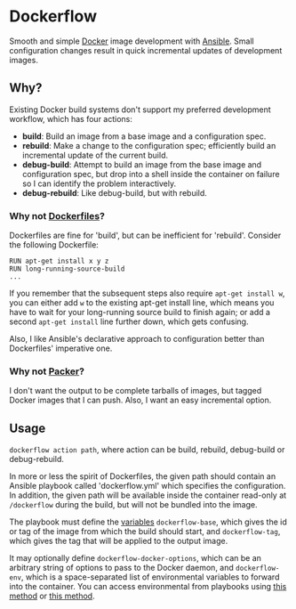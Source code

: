 # Dockerflow

Smooth and simple [Docker](http://docker.io) image development with [Ansible](http://www.ansible.com/home). Small configuration changes result in quick incremental updates of development images.

## Why?

Existing Docker build systems don't support my preferred development workflow, which has four actions:

- **build**: Build an image from a base image and a configuration spec.
- **rebuild**: Make a change to the configuration spec; efficiently build an incremental update of the current build.
- **debug-build**: Attempt to build an image from the base image and configuration spec, but drop into a shell inside the container on failure so I can identify the problem interactively.
- **debug-rebuild**: Like debug-build, but with rebuild.

### Why not [Dockerfiles](https://github.com/ansible/ansible)?

Dockerfiles are fine for 'build', but can be inefficient for 'rebuild'. Consider the following Dockerfile:

```
RUN apt-get install x y z
RUN long-running-source-build
...
```

If you remember that the subsequent steps also require `apt-get install w`, you can either add `w` to the existing apt-get install line, which means you have to wait for your long-running source build to finish again; or add a second `apt-get install` line further down, which gets confusing.

Also, I like Ansible's declarative approach to configuration better than Dockerfiles' imperative one.

### Why not [Packer](http://packer.io)?

I don't want the output to be complete tarballs of images, but tagged Docker images that I can push. Also, I want an easy incremental option.

## Usage

`dockerflow action path`, where action can be build, rebuild, debug-build or debug-rebuild.

In more or less the spirit of Dockerfiles, the given path should contain an Ansible playbook called 'dockerflow.yml' which specifies the configuration. In addition, the given path will be available inside the container read-only at `/dockerflow` during the build, but will not be bundled into the image.

The playbook must define the [variables](http://docs.ansible.com/playbooks_variables.html#variables-defined-in-a-playbook) `dockerflow-base`, which gives the id or tag of the image from which the build should start, and `dockerflow-tag`, which gives the tag that will be applied to the output image.

It may optionally define `dockerflow-docker-options`, which can be an arbitrary string of options to pass to the Docker daemon, and `dockerflow-env`, which is a space-separated list of environmental variables to forward into the container. You can access environmental from playbooks using [this method](http://docs.ansible.com/faq.html#how-do-i-access-shell-environment-variables) or [this method](https://groups.google.com/forum/#!msg/ansible-project/e0erq3FLR5I/vzXm3R8c0BEJ).